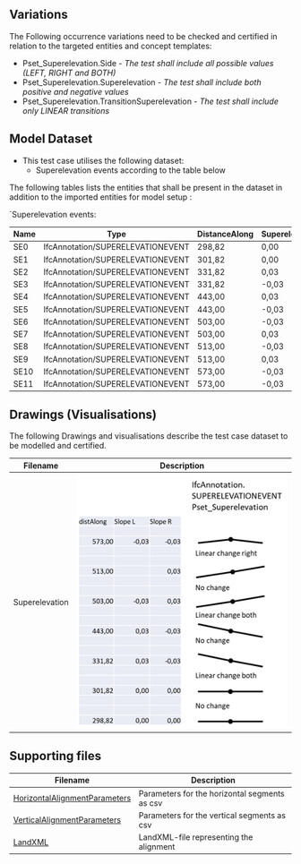 ## Variations
The Following occurrence variations need to be checked and certified in relation to the targeted entities and concept templates:

- Pset_Superelevation.Side - *The test shall include all possible values (LEFT, RIGHT and BOTH)*
- Pset_Superelevation.Superelevation - *The test shall include both positive and negative values*
- Pset_Superelevation.TransitionSuperelevation - *The test shall include only LINEAR transitions*

## Model Dataset

- This test case utilises the following dataset:
  - Superelevation events according to the table below

The following tables lists the entities that shall be present in the dataset in addition to the imported entities for model setup :

´Superelevation events:

| Name | Type                              | DistanceAlong | Superelevation | Side  | TransitionSuperelevation |
| ---- | --------------------------------- | ------------- | -------------- | ----- | ------------------------ |
| SE0  | IfcAnnotation/SUPERELEVATIONEVENT | 298,82        | 0,00           | BOTH  |                          |
| SE1  | IfcAnnotation/SUPERELEVATIONEVENT | 301,82        | 0,00           | BOTH  |                          |
| SE2  | IfcAnnotation/SUPERELEVATIONEVENT | 331,82        | 0,03           | LEFT  | LINEAR                   |
| SE3  | IfcAnnotation/SUPERELEVATIONEVENT | 331,82        | -0,03          | RIGHT | LINEAR                   |
| SE4  | IfcAnnotation/SUPERELEVATIONEVENT | 443,00        | 0,03           | LEFT  |                          |
| SE5  | IfcAnnotation/SUPERELEVATIONEVENT | 443,00        | -0,03          | RIGHT |                          |
| SE6  | IfcAnnotation/SUPERELEVATIONEVENT | 503,00        | -0,03          | LEFT  | LINEAR                   |
| SE7  | IfcAnnotation/SUPERELEVATIONEVENT | 503,00        | 0,03           | RIGHT | LINEAR                   |
| SE8  | IfcAnnotation/SUPERELEVATIONEVENT | 513,00        | -0,03          | LEFT  |                          |
| SE9  | IfcAnnotation/SUPERELEVATIONEVENT | 513,00        | 0,03           | RIGHT |                          |
| SE10 | IfcAnnotation/SUPERELEVATIONEVENT | 573,00        | -0,03          | LEFT  |                          |
| SE11 | IfcAnnotation/SUPERELEVATIONEVENT | 573,00        | -0,03          | RIGHT | LINEAR                   |

## Drawings (Visualisations)

The following Drawings and visualisations describe the test case dataset to be modelled and certified.

| Filename       | Description               |
| -------------- | ------------------------- |
| Superelevation | ![](./Superelevation.png) |


## Supporting files

| Filename                                                     | Description                                   |
| ------------------------------------------------------------ | --------------------------------------------- |
| [HorizontalAlignmentParameters](./HorizontalAlignmentParameters.csv) | Parameters for the horizontal segments as csv |
| [VerticalAlignmentParameters](./VerticalAlignmentParameters.csv) | Parameters for the vertical segments as csv   |
| [LandXML](./TOI-M14334-0000A.xml)                            | LandXML-file representing the alignment       |